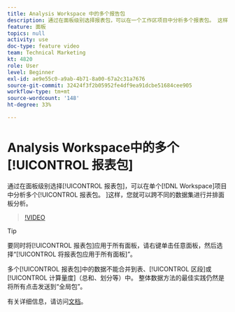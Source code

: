 ```yaml
---
title: Analysis Workspace 中的多个报告包
description: 通过在面板级别选择报表包，可以在一个工作区项目中分析多个报表包。 这样，您就可以跨不同的数据集进行并排面板分析。
feature: 面板
topics: null
activity: use
doc-type: feature video
team: Technical Marketing
kt: 4820
role: User
level: Beginner
exl-id: ae9e55c0-a9ab-4b71-8a00-67a2c31a7676
source-git-commit: 32424f3f2b05952fe4df9ea91dcbe51684cee905
workflow-type: tm+mt
source-wordcount: '148'
ht-degree: 33%

---
```


# Analysis Workspace中的多个[!UICONTROL 报表包]

通过在面板级别选择[!UICONTROL 报表包]，可以在单个[!DNL Workspace]项目中分析多个[!UICONTROL 报表包。 ]这样，您就可以跨不同的数据集进行并排面板分析。

>[!VIDEO](https://video.tv.adobe.com/v/32843/?quality=12)

>[!TIP]
>
> 要同时将[!UICONTROL 报表包]应用于所有面板，请右键单击任意面板，然后选择“[!UICONTROL 将报表包应用于所有面板]”。

多个[!UICONTROL 报表包]中的数据不能合并到表、[!UICONTROL 区段]或[!UICONTROL 计算量度]（总和、划分等）中。 整体数据方法的最佳实践仍然是将所有点击发送到“全局包”。

有关详细信息，请访问[文档](https://docs.adobe.com/content/help/zh-Hans/analytics/analyze/analysis-workspace/build-workspace-project/multiple-report-suites.html)。
